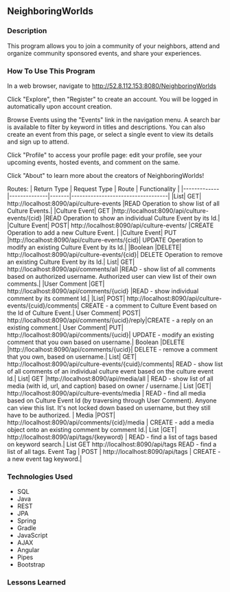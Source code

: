 ## NeighboringWorlds

### Description
This program allows you to join a community of your neighbors, attend and organize community sponsored events, and share your experiences.

### How To Use This Program

In a web browser, navigate to http://52.8.112.153:8080/NeighboringWorlds

Click "Explore", then "Register" to create an account. You will be logged in
automatically upon account creation.

Browse Events using the "Events" link in the navigation menu. A search bar is
available to filter by keyword in titles and descriptions. You can also create an
event from this page, or select a single event to view its details and sign up
to attend.

Click "Profile" to access your profile page: edit your profile, see your upcoming
events, hosted events, and comment on the same.

Click "About" to learn more about the creators of NeighboringWorlds!



Routes:
| Return Type | Request Type | Route | Functionality                     |
|-------------|--------------|-------|-----------------------------------|
|List<CultureEvent>|	GET|	http://localhost:8090/api/culture-events	|READ Operation to show list of all Culture Events.|
|Culture Event|	GET	|http://localhost:8090/api/culture-events/{cid}	|READ Operation to show an individual Culture Event by its Id.|
|Culture Event|	POST|	http://localhost:8090/api/culture-events/	|CREATE Operation to add a new Culture Event. |
|Culture Event|	PUT	|http://localhost:8090/api/culture-events/{cid}|	UPDATE Operation to modify an existing Culture Event by its Id.|
|Boolean	|DELETE|	http://localhost:8090/api/culture-events/{cid}|	DELETE Operation to remove an existing Culture Event by its Id.|
List<UserComment>|	GET|	http://localhost:8090/api/comments/all	|READ - show list of all comments based on authorized username. Authorized user can view list of their own comments.|
|User Comment	|GET|	http://localhost:8090/api/comments/{ucid}	|READ - show individual comment by its comment Id.|
|List<User Comment>|	POST|	http://localhost:8090/api/culture-events/{cuid}/comments|	CREATE - a comment to Culture Event based on the Id of Culture Event.|
User Comment|	POST|	http://localhost:8090/api/comments/{ucid}/reply|CREATE - a reply on an existing comment.|
User Comment|	PUT|	http://localhost:8090/api/comments/{ucid}|	UPDATE - modify an existing comment that you own based on username.|
Boolean	|DELETE	|http://localhost:8090/api/comments/{ucid}|	DELETE - remove a comment that you own, based on username.|
List<User Comment>|	GET|	http://localhost:8090/api/culture-events/{cuid}/comments|	READ - show list of all comments of an individual culture event based on the culture event Id.|
List<Media>|	GET	|http://localhost:8090/api/media/all |	READ - show list of all media (with id, url, and caption) based on owner / username.|
List<Media>	|GET|	http://localhost:8090/api/culture-events/media |	READ - find all media based on Culture Event Id (by traversing through User Comment). Anyone can view this list. It's not locked down based on username, but they still have to be authorized. |
Media	|POST|	http://localhost:8090/api/comments/{cid}/media |	CREATE - add a media object onto an existing comment by comment Id.|
List<Event Tag>	|GET|	http://localhost:8090/api/tags/{keyword} |	READ - find a list of tags based on keyword search.|
List<Event Tag>	GET	http://localhost:8090/api/tags	READ - find a list of all tags.
Event Tag	| POST |	http://localhost:8090/api/tags |	CREATE - a new event tag keyword.|


### Technologies Used
* SQL
* Java
* REST
* JPA
* Spring
* Gradle
* JavaScript
* AJAX
* Angular
* Pipes
* Bootstrap

### Lessons Learned
